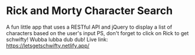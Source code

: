 # Rick and Morty Character Search
A fun little app that uses a RESTful API and jQuery to display a list of characters based on the user's input
PS, don't forget to click on Rick to get schwifty! Wubba lubba dub dub! 
Live link: https://letsgetschwifty.netlify.app/
